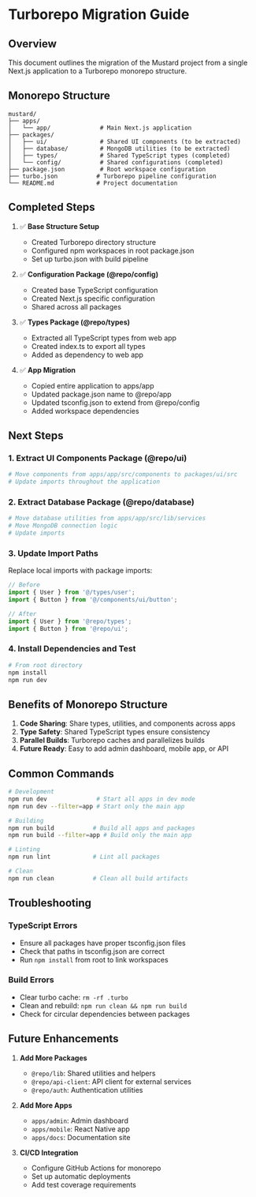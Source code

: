 # Turborepo Migration Guide

## Overview

This document outlines the migration of the Mustard project from a single Next.js application to a Turborepo monorepo structure.

## Monorepo Structure

```
mustard/
├── apps/
│   └── app/              # Main Next.js application
├── packages/
│   ├── ui/               # Shared UI components (to be extracted)
│   ├── database/         # MongoDB utilities (to be extracted)
│   ├── types/            # Shared TypeScript types (completed)
│   └── config/           # Shared configurations (completed)
├── package.json          # Root workspace configuration
├── turbo.json           # Turborepo pipeline configuration
└── README.md            # Project documentation
```

## Completed Steps

1. ✅ **Base Structure Setup**
   - Created Turborepo directory structure
   - Configured npm workspaces in root package.json
   - Set up turbo.json with build pipeline

2. ✅ **Configuration Package (@repo/config)**
   - Created base TypeScript configuration
   - Created Next.js specific configuration
   - Shared across all packages

3. ✅ **Types Package (@repo/types)**
   - Extracted all TypeScript types from web app
   - Created index.ts to export all types
   - Added as dependency to web app

4. ✅ **App Migration**
   - Copied entire application to apps/app
   - Updated package.json name to @repo/app
   - Updated tsconfig.json to extend from @repo/config
   - Added workspace dependencies

## Next Steps

### 1. Extract UI Components Package (@repo/ui)
```bash
# Move components from apps/app/src/components to packages/ui/src
# Update imports throughout the application
```

### 2. Extract Database Package (@repo/database)
```bash
# Move database utilities from apps/app/src/lib/services
# Move MongoDB connection logic
# Update imports
```

### 3. Update Import Paths
Replace local imports with package imports:
```typescript
// Before
import { User } from '@/types/user';
import { Button } from '@/components/ui/button';

// After
import { User } from '@repo/types';
import { Button } from '@repo/ui';
```

### 4. Install Dependencies and Test
```bash
# From root directory
npm install
npm run dev
```

## Benefits of Monorepo Structure

1. **Code Sharing**: Share types, utilities, and components across apps
2. **Type Safety**: Shared TypeScript types ensure consistency
3. **Parallel Builds**: Turborepo caches and parallelizes builds
4. **Future Ready**: Easy to add admin dashboard, mobile app, or API

## Common Commands

```bash
# Development
npm run dev              # Start all apps in dev mode
npm run dev --filter=app # Start only the main app

# Building
npm run build           # Build all apps and packages
npm run build --filter=app # Build only the main app

# Linting
npm run lint            # Lint all packages

# Clean
npm run clean           # Clean all build artifacts
```

## Troubleshooting

### TypeScript Errors
- Ensure all packages have proper tsconfig.json files
- Check that paths in tsconfig.json are correct
- Run `npm install` from root to link workspaces

### Build Errors
- Clear turbo cache: `rm -rf .turbo`
- Clean and rebuild: `npm run clean && npm run build`
- Check for circular dependencies between packages

## Future Enhancements

1. **Add More Packages**
   - `@repo/lib`: Shared utilities and helpers
   - `@repo/api-client`: API client for external services
   - `@repo/auth`: Authentication utilities

2. **Add More Apps**
   - `apps/admin`: Admin dashboard
   - `apps/mobile`: React Native app
   - `apps/docs`: Documentation site

3. **CI/CD Integration**
   - Configure GitHub Actions for monorepo
   - Set up automatic deployments
   - Add test coverage requirements

